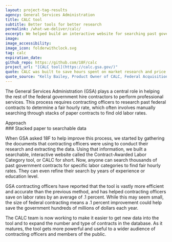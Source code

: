 ```yaml
---
layout: project-tag-results
agency: General Services Administration
title: CALC tool
subtitle: Better tools for better research
permalink: /what-we-deliver/calc/
excerpt: We helped build an interactive website for searching past government contracts to find fair hourly rates.
image:
image_accessibility:
image_icon: folderwithclock.svg
tag: calc
expiration_date:
github_repo: https://github.com/18F/calc
project_url: "[CALC tool](https://calc.gsa.gov/)"
quote: CALC was built to save hours spent on market research and price analysis for federal government contracts, and has the potential to save millions of taxpayer dollars on services contracts.
quote_source: "Kelly Bailey, Product Owner of CALC, Federal Acquisition Service"
---
```


The General Services Administration (GSA) plays a central role in helping the rest of the federal government hire contractors to perform professional services. This process requires contracting officers to research past federal contracts to determine a fair hourly rate, which often involves manually searching through stacks of paper contracts to find old labor rates.

<div class="small-caps">Approach</div>
### Stacked paper to searchable data

When GSA asked 18F to help improve this process, we started by gathering the documents that contracting officers were using to conduct their research and extracting the data. Using that information, we built a searchable, interactive website called the Contract-Awarded Labor Category tool, or CALC for short. Now, anyone can search thousands of past government contracts for specific labor categories to find fair hourly rates. They can even refine their search by years of experience or education level.

GSA contracting officers have reported that the tool is vastly more efficient and accurate than the previous method, and has helped contracting officers save on labor rates by an average of .1 percent. While this may seem small, the size of federal contracting means a .1 percent improvement could help save the government hundreds of millions of dollars each year.

The CALC team is now working to make it easier to get new data into the tool and to expand the number and type of contracts in the database. As it matures, the tool gets more powerful and useful to a wider audience of contracting officers and members of the public.
